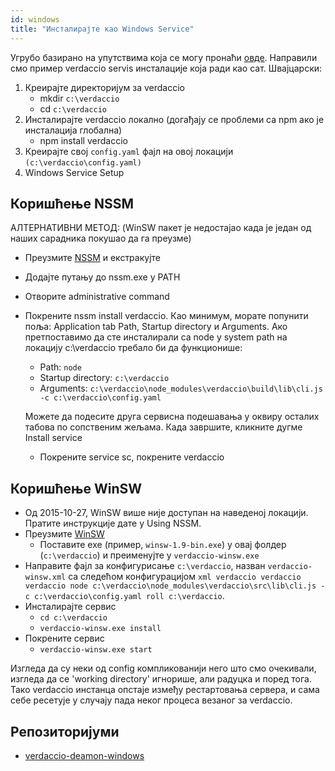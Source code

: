 ```yaml
---
id: windows
title: "Инсталирајте као Windows Service"
---
```

Угрубо базирано на упутствима која се могу пронаћи [овде](http://asysadmin.tumblr.com/post/32941224574/running-nginx-on-windows-as-a-service). Направили смо пример verdaccio servis инсталације која ради као сат. Швајцарски:

1. Креирајте директоријум за verdaccio 
    * mkdir `c:\verdaccio`
    * cd `c:\verdaccio`
2. Инсталирајте verdaccio локално (догађају се проблеми са npm ако је инсталација глобална) 
    * npm install verdaccio
3. Креирајте свој `config.yaml` фајл на овој локацији `(c:\verdaccio\config.yaml)`
4. Windows Service Setup

## Коришћење NSSM

АЛТЕРНАТИВНИ МЕТОД: (WinSW пакет је недостајао када је један од наших сарадника покушао да га преузме)

* Преузмите [NSSM](https://www.nssm.cc/download/) и екстракујте

* Додајте путању до nssm.exe у PATH

* Отворите administrative command

* Покрените nssm install verdaccio. Као минимум, морате попунити поља: Application tab Path, Startup directory и Arguments. Ако претпоставимо да сте инсталирали са node у system path на локацију c:\verdaccio требало би да функционише:
    
    * Path: `node`
    * Startup directory: `c:\verdaccio`
    * Arguments: `c:\verdaccio\node_modules\verdaccio\build\lib\cli.js -c c:\verdaccio\config.yaml`
    
    Можете да подесите друга сервисна подешавања у оквиру осталих табова по сопственим жељама. Када завршите, кликните дугме Install service
    
    * Покрените service sc, покрените verdaccio

## Коришћење WinSW

* Од 2015-10-27, WinSW више није доступан на наведеној локацији. Пратите инструкције дате у Using NSSM.
* Преузмите [WinSW](http://repo.jenkins-ci.org/releases/com/sun/winsw/winsw/) 
    * Поставите exe (пример, `winsw-1.9-bin.exe`) у овај фолдер (`c:\verdaccio`) и преименујте у `verdaccio-winsw.exe`
* Направите фајл за конфигурисање `c:\verdaccio`, назван `verdaccio-winsw.xml` са следећом конфигурацијом `xml verdaccio verdaccio verdaccio node c:\verdaccio\node_modules\verdaccio\src\lib\cli.js -c c:\verdaccio\config.yaml roll c:\verdaccio`.
* Инсталирајте сервис 
    * `cd c:\verdaccio`
    * `verdaccio-winsw.exe install`
* Покрените сервис 
    * `verdaccio-winsw.exe start`

Изгледа да су неки од config компликованији него што смо очекивали, изгледа да се 'working directory' игнорише, али радуцка и поред тога. Тако verdaccio инстанца опстаје између рестартовања сервера, и сама себе ресетује у случају пада неког процеса везаног за verdaccio.

## Репозиторијуми

* [verdaccio-deamon-windows](https://github.com/davidenke/verdaccio-deamon-windows)